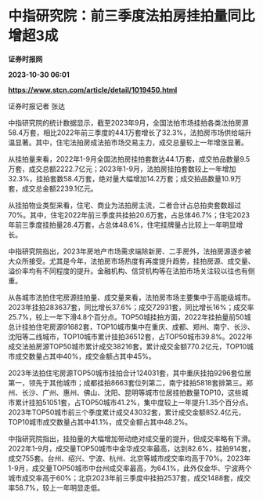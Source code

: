 # 中指研究院：前三季度法拍房挂拍量同比增超3成
**证券时报网**

**2023-10-30 06:01**

**https://www.stcn.com/article/detail/1019450.html**

证券时报记者 张达  

中指研究院的统计数据显示，截至2023年9月，全国法拍市场挂拍各类法拍房源58.4万套，相比2022年前三季度的44.1万套增长了32.3%，法拍房市场供给端升温显著。其中，住宅法拍房成法拍市场交易主力，成交总量较上一年增涨显著。

从挂拍量来看，2022年1-9月全国法拍房挂拍套数达44.1万套，成交拍品数量9.5万套，成交总额2222.7亿元；2023年1-9月，法拍房挂拍套数较上一年增加32.3%，挂拍套数58.4万套，绝对量大幅增加14.2万套；成交拍品数量10.9万套，成交总金额2239.1亿元。

从挂拍物业类型来看，住宅、商业为法拍房主流，二者合计占总拍卖套数超过70%。其中，住宅2022年前三季度共挂拍20.6万套，占总体46.7%；住宅2023年前三季度挂拍量28.4万套，占总体48.6%，住宅挂牌量占比较上一年明显增长。

中指研究院指出，2023年房地产市场需求端除新房、二手房外，法拍房源逐步被大众所接受。尤其是今年，法拍房市场热度有再度提升趋势，挂拍房源、成交量、溢价率均有不同程度的提升。金融机构、信贷机构等在法拍市场关注较以往也有侧重。

从各城市法拍住宅房源挂拍量、成交量来看，法拍房市场主要集中于高能级城市。2023年挂拍283637套，同比增长37.6%；成交72931套，同比增长16%；成交率25.7%，较上一年下滑4.8个百分点。TOP50城挂拍方面，2022年挂拍量前50城总计挂拍住宅房源91682套，TOP10城市集中在重庆、成都、郑州、南宁、长沙、沈阳等二线城市，TOP10城市累计挂拍36512套，占TOP50城市39.8%。2022年成交法拍房源TOP50城市累计成交38216套，累计成交金额770.2亿元，TOP10城市成交数量占其中40%，成交金额占其中45%。

2023年法拍住宅房源TOP50城市挂拍合计124031套，其中重庆挂拍9296套位居第一，领先于其他城市；成都挂拍8663套位列第二，南宁挂拍5818套排第三。郑州、长沙、广州、惠州、佛山、沈阳、昆明等城市位居挂拍数量TOP10，这些城市累计挂拍51051套，占TOP50城市41.2%，集中度较上一年提升1.35个百分点。2023年TOP50城市前三个季度累计成交43032套，累计成交金额852.4亿元，TOP10城市成交数量占其中41.1%，成交金额占其中48.2%。

中指研究院指出，挂拍量的大幅增加带动绝对成交量的提升，但成交率略有下滑。2022年1-9月，成交量TOP50城市中金华成交率最高，达到82.6%，挂拍914套，成交755套。台州、绍兴、宁波、杭州、北京等城市成交率均高于70%。2023年1-9月，成交量TOP50城市中台州成交率最高，为64.1%，此外仅金华、宁波两个城市成交率高于60%；北京2023年前三季度中挂拍2537套，成交1488套，成交率58.7%，较上一年明显走低。